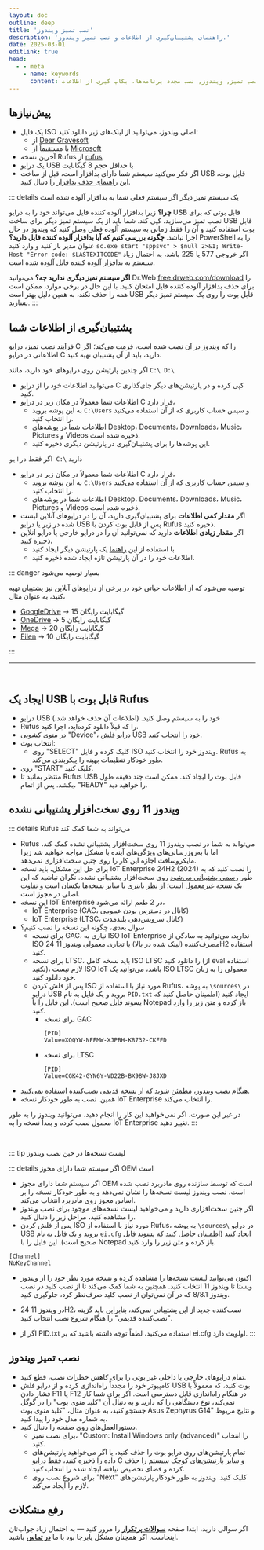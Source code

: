 ```yaml
---
layout: doc
outline: deep
title: 'نصب تمیز ویندوز'
description: 'راهنمای پشتیبان‌گیری از اطلاعات و نصب تمیز ویندوز.'
date: 2025-03-01
editLink: true
head:
  - - meta
    - name: keywords
      content: نصب تمیز, ویندوز, نصب مجدد برنامه‌ها، بکاپ گیری از اطلاعات
---
```


## پیش‌نیازها

- یک فایل ISO اصلی ویندوز، می‌توانید از لینک‌های زیر دانلود کنید:
  -   از [Dear Gravesoft][1]
  -   یا مستقیماً از [Microsoft][2]
- آخرین نسخه Rufus از [rufus][3]
- یک درایو USB با حداقل حجم 8 گیگابایت
- اگر فکر می‌کنید سیستم شما دارای بدافزار است، قبل از ساخت USB قابل بوت، این [راهنمای حذف بدافزار](./remove_malware) را دنبال کنید.

::: details یک سیستم تمیز دیگر اگر سیستم فعلی شما به بدافزار آلوده شده است

  **چرا؟**
  زیرا بدافزار آلوده کننده فایل می‌تواند خود را به درایو USB قابل بوتی که برای نصب تمیز می‌سازید، کپی کند.
  شما باید از یک سیستم تمیز دیگر برای ساخت USB قابل بوت استفاده کنید و آن را فقط زمانی به سیستم آلوده فعلی وصل کنید که ویندوز در حال اجرا نباشد.
  **چگونه بررسی کنیم که آیا بدافزار آلوده کننده فایل دارید؟**
  PowerShell را به عنوان مدیر باز کنید و وارد کنید
  `sc.exe start "sppsvc" > $null 2>&1; Write-Host "Error code: $LASTEXITCODE"`
  اگر خروجی 577 یا 225 باشد، به احتمال زیاد سیستم به بدافزار آلوده کننده فایل آلوده شده است.

  **اگر سیستم تمیز دیگری ندارید چه؟**
  می‌توانید Dr.Web [free.drweb.com/download][4] را برای حذف بدافزار آلوده کننده فایل امتحان کنید. با این حال در برخی موارد، ممکن است همه را حذف نکند، به همین دلیل بهتر است USB قابل بوت را روی یک سیستم تمیز دیگر بسازید.
:::

## پشتیبان‌گیری از اطلاعات شما

فرآیند نصب تمیز، درایو C را که ویندوز در آن نصب شده است، فرمت می‌کند؛ اگر اطلاعاتی در درایو C دارید، باید از آن پشتیبان تهیه کنید.

اگر چندین پارتیشن روی درایوهای خود دارید، مانند `C:\ D:\`
- می‌توانید اطلاعات خود را از درایو C کپی کرده و در پارتیشن‌های دیگر جای‌گذاری کنید.
- اطلاعات شما معمولاً در مکان زیر در درایو C قرار دارد،
  - به این پوشه بروید `C:\Users` و سپس حساب کاربری که از آن استفاده می‌کنید را انتخاب کنید.
  - اطلاعات شما در پوشه‌های Desktop، Documents، Downloads، Music، Pictures و Videos ذخیره شده است.
  - این پوشه‌ها را برای پشتیبان‌گیری در پارتیشن دیگری ذخیره کنید.

اگر فقط `درایو C:\` دارید
- اطلاعات شما معمولاً در مکان زیر در درایو C قرار دارد،
  - به این پوشه بروید `C:\Users` و سپس حساب کاربری که از آن استفاده می‌کنید را انتخاب کنید.
  - اطلاعات شما در پوشه‌های Desktop، Documents، Downloads، Music، Pictures و Videos ذخیره شده است.
- اگر **مقدار کمی اطلاعات** برای پشتیبان‌گیری دارید، آن را در درایوهای آنلاین لیست شده در زیر یا درایو USB پس از قابل بوت کردن با Rufus ذخیره کنید.
- اگر **مقدار زیادی اطلاعات** دارید که نمی‌توانید آن را در درایو خارجی یا درایو آنلاین ذخیره کنید،
  - با استفاده از این [راهنما][5] یک پارتیشن دیگر ایجاد کنید
  - اطلاعات خود را در آن پارتیشن تازه ایجاد شده ذخیره کنید.

::: danger بسیار توصیه می‌شود

توصیه می‌شود که از اطلاعات حیاتی خود در برخی از درایوهای آنلاین نیز پشتیبان تهیه کنید، به عنوان مثال،

- [GoogleDrive][6] → 15 گیگابایت رایگان
- [OneDrive][7] → 5 گیگابایت رایگان
- [Mega][8] → 20 گیگابایت رایگان
- [Filen][9] → 10 گیگابایت رایگان

:::

<hr/><br/>

## ایجاد یک USB قابل بوت با Rufus

- درایو USB خود را به سیستم وصل کنید. (اطلاعات آن حذف خواهد شد.)
- Rufus را که قبلاً دانلود کرده‌اید، اجرا کنید.
- در منوی کشویی "Device"، درایو فلش USB خود را انتخاب کنید.
- انتخاب بوت:
  - روی "SELECT" کلیک کرده و فایل ISO ویندوز خود را انتخاب کنید. Rufus به طور خودکار تنظیمات بهینه را پیکربندی می‌کند.
- روی "START" کلیک کنید.
- منتظر بمانید تا Rufus USB قابل بوت را ایجاد کند. ممکن است چند دقیقه طول بکشد. پس از اتمام، "READY" را خواهید دید.

## ویندوز 11 روی سخت‌افزار پشتیبانی نشده

::: details Rufus می‌تواند به شما کمک کند

- Rufus می‌تواند به شما در نصب ویندوز 11 روی سخت‌افزار پشتیبانی نشده کمک کند، اما با به‌روزرسانی‌های ویژگی‌های آینده با مشکل مواجه خواهید شد زیرا مایکروسافت اجازه این کار را روی چنین سخت‌افزاری نمی‌دهد.
- برای حل این مشکل، باید نسخه IoT Enterprise 24H2 (2024) را نصب کنید که به طور [رسمی پشتیبانی می‌شود][10] روی سخت‌افزار پشتیبانی نشده. نگران نباشید که این یک نسخه غیرمعمول است؛ از نظر باینری با سایر نسخه‌ها یکسان است و تفاوت اصلی در مجوز است.
- این نسخه IoT Enterprise در 2 طعم ارائه می‌شود،
  - IoT Enterprise (GAC، کانال در دسترس بودن عمومی)
  - IoT Enterprise (LTSC، کانال سرویس‌دهی بلندمدت)
- سوال بعدی، چگونه این نسخه را نصب کنیم؟
  - برای نسخه GAC، نیازی به ISO IoT Enterprise ندارید، می‌توانید به سادگی از ISO مصرف‌کننده (لینک شده در بالا) یا تجاری معمولی ویندوز 11 24H2 استفاده کنید.
  - برای نسخه LTSC، باید نسخه کامل ISO LTSC را دانلود کنید (از eval استفاده نکنید)، لازم نیست ISO IoT باشد، می‌توانید یک ISO LTSC معمولی را به زبان خود دانلود کنید.
  - پس از فلش کردن ISO مورد نیاز با استفاده از Rufus، به پوشه `\sources\` در درایو USB بروید و یک فایل به نام `PID.txt` ایجاد کنید (اطمینان حاصل کنید که پسوند فایل صحیح است). این فایل را با Notepad باز کرده و متن زیر را وارد کنید.
    - برای نسخه GAC
	  ```
	  [PID]
	  Value=XQQYW-NFFMW-XJPBH-K8732-CKFFD
	  ```
    - برای نسخه LTSC
	  ```
	  [PID]
	  Value=CGK42-GYN6Y-VD22B-BX98W-J8JXD
	  ```
- هنگام نصب ویندوز، مطمئن شوید که از نسخه قدیمی نصب‌کننده استفاده نمی‌کنید.
- همین. نصب به طور خودکار نسخه IoT Enterprise را انتخاب می‌کند.

در غیر این صورت، اگر نمی‌خواهید این کار را انجام دهید، می‌توانید ویندوز را به طور معمول نصب کرده و بعداً نسخه را به IoT Enterprise تغییر دهید.
:::

<br/>

::: tip لیست نسخه‌ها در حین نصب ویندوز

::: details اگر سیستم شما دارای مجوز OEM است

- اگر سیستم شما دارای مجوز OEM است که توسط سازنده روی مادربرد نصب شده است، نصب ویندوز لیست نسخه‌ها را نشان نمی‌دهد و به طور خودکار نسخه را بر اساس مجوز روی مادربرد انتخاب می‌کند.
- اگر چنین سخت‌افزاری دارید و می‌خواهید لیست نسخه‌های موجود برای نصب ویندوز را مشاهده کنید، مراحل زیر را دنبال کنید.
- پس از فلش کردن ISO مورد نیاز با استفاده از Rufus، به پوشه `\sources\` در درایو USB بروید و یک فایل به نام `ei.cfg` ایجاد کنید (اطمینان حاصل کنید که پسوند فایل صحیح است). این فایل را با Notepad باز کرده و متن زیر را وارد کنید.

```
[Channel]
NoKeyChannel
```

- اکنون می‌توانید لیست نسخه‌ها را مشاهده کرده و نسخه مورد نظر خود را از ویندوز ویستا تا ویندوز 11 انتخاب کنید. همچنین به شما کمک می‌کند تا از نصب کلید در نصب ویندوز 8/8.1 که در آن نمی‌توان از نصب کلید صرف‌نظر کرد، جلوگیری کنید.

- در ویندوز 11 24H2، نصب‌کننده جدید از این پشتیبانی نمی‌کند، بنابراین باید گزینه "نصب‌کننده قدیمی" را هنگام شروع نصب انتخاب کنید.

- اگر از PID.txt استفاده می‌کنید، لطفاً توجه داشته باشید که بر ei.cfg اولویت دارد.
:::

## نصب تمیز ویندوز

- تمام درایوهای خارجی یا داخلی غیر بوتی را برای کاهش خطرات نصب، قطع کنید.
- کامپیوتر خود را مجدداً راه‌اندازی کرده و از درایو فلش USB بوت کنید، که معمولاً با فشار دادن F11 یا F12 در هنگام راه‌اندازی قابل دسترسی است. اگر برای شما کار نمی‌کند، نوع دستگاهی را که دارید و به دنبال آن "کلید منوی بوت" را در گوگل جستجو کنید، به عنوان مثال، "کلید منوی بوت Asus Zephyrus G14" و نتایج مربوط به شماره مدل خود را پیدا کنید.
- دستورالعمل‌های روی صفحه را دنبال کنید.
  - برای نصب تمیز، "Custom: Install Windows only (advanced)" را انتخاب کنید.
  - تمام پارتیشن‌های روی درایو بوت را حذف کنید، یا اگر می‌خواهید پارتیشن‌های داده را ذخیره کنید، فقط درایو C و سایر پارتیشن‌های کوچک سیستم را حذف کرده و فضای تخصیص نیافته ایجاد شده را انتخاب کنید.
  - برای شروع نصب روی "Next" کلیک کنید. ویندوز به طور خودکار پارتیشن‌های لازم را ایجاد می‌کند.

## رفع مشکلات

اگر سوالی دارید، ابتدا صفحه [**سوالات پرتکرار**](./faq) را مرور کنید — به احتمال زیاد جواب‌تان اینجاست.
اگر همچنان مشکل پابرجا بود با ما [**در تماس**](./troubleshoot) باشید.

[1]: https://msdl.gravesoft.dev/
[2]: https://www.microsoft.com/en-us/software-download
[3]: https://rufus.ie/
[4]: https://free.drweb.com/download+cureit/gr
[5]: https://youtu.be/_HgjasKuOBw
[6]: https://drive.google.com/
[7]: https://onedrive.live.com/
[8]: https://mega.io/
[9]: https://filen.io/
[10]: https://learn.microsoft.com/en-us/windows/iot/iot-enterprise/Hardware/System_Requirements?tabs=Windows11LTSC#optional-minimum-requirements
[11]: https://github.com/NiREvil/windows-activation/discussions/new/choose
